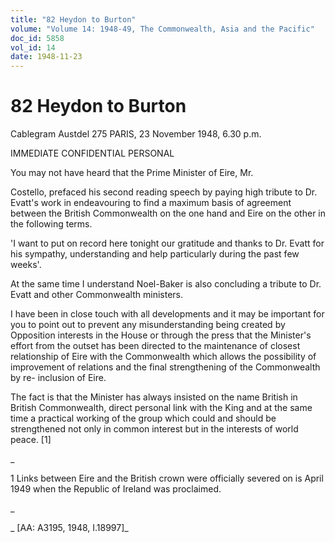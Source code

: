 ```yaml
---
title: "82 Heydon to Burton"
volume: "Volume 14: 1948-49, The Commonwealth, Asia and the Pacific"
doc_id: 5858
vol_id: 14
date: 1948-11-23
---
```


# 82 Heydon to Burton

Cablegram Austdel 275 PARIS, 23 November 1948, 6.30 p.m.

IMMEDIATE CONFIDENTIAL PERSONAL

You may not have heard that the Prime Minister of Eire, Mr.

Costello, prefaced his second reading speech by paying high tribute to Dr. Evatt's work in endeavouring to find a maximum basis of agreement between the British Commonwealth on the one hand and Eire on the other in the following terms.

'I want to put on record here tonight our gratitude and thanks to Dr. Evatt for his sympathy, understanding and help particularly during the past few weeks'.

At the same time I understand Noel-Baker is also concluding a tribute to Dr. Evatt and other Commonwealth ministers.

I have been in close touch with all developments and it may be important for you to point out to prevent any misunderstanding being created by Opposition interests in the House or through the press that the Minister's effort from the outset has been directed to the maintenance of closest relationship of Eire with the Commonwealth which allows the possibility of improvement of relations and the final strengthening of the Commonwealth by re- inclusion of Eire.

The fact is that the Minister has always insisted on the name British in British Commonwealth, direct personal link with the King and at the same time a practical working of the group which could and should be strengthened not only in common interest but in the interests of world peace. [1]

_

1 Links between Eire and the British crown were officially severed on is April 1949 when the Republic of Ireland was proclaimed.

_

_ [AA: A3195, 1948, I.18997]_
